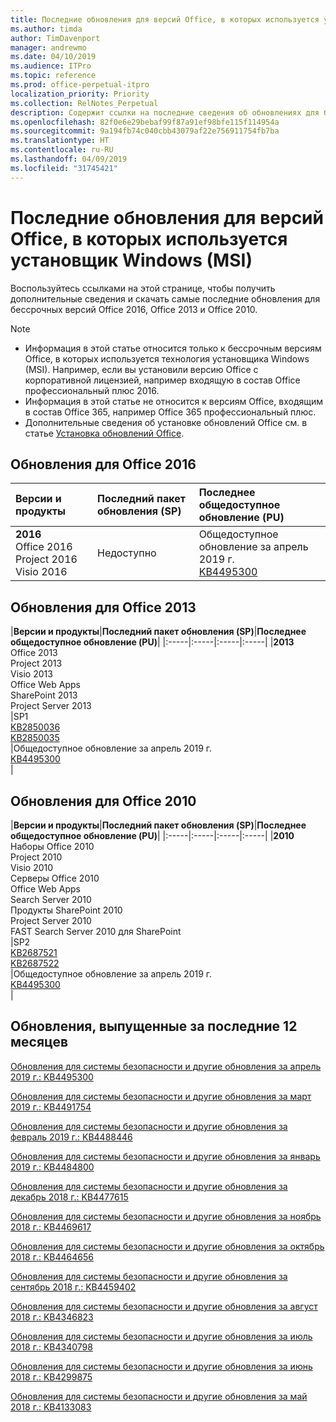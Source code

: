 ```yaml
---
title: Последние обновления для версий Office, в которых используется установщик Windows (MSI)
ms.author: timda
author: TimDavenport
manager: andrewmo
ms.date: 04/10/2019
ms.audience: ITPro
ms.topic: reference
ms.prod: office-perpetual-itpro
localization_priority: Priority
ms.collection: RelNotes_Perpetual
description: Содержит ссылки на последние сведения об обновлениях для бессрочных версий Office 2016, Office 2013 и Office 2010 для ИТ-специалистов
ms.openlocfilehash: 82f0e6e29bebaf99f87a91ef98bfe115f114954a
ms.sourcegitcommit: 9a194fb74c040cbb43079af22e756911754fb7ba
ms.translationtype: HT
ms.contentlocale: ru-RU
ms.lasthandoff: 04/09/2019
ms.locfileid: "31745421"
---
```

# <a name="latest-updates-for-versions-of-office-that-use-windows-installer-msi"></a>Последние обновления для версий Office, в которых используется установщик Windows (MSI)

Воспользуйтесь ссылками на этой странице, чтобы получить дополнительные сведения и скачать самые последние обновления для бессрочных версий Office 2016, Office 2013 и Office 2010.
  
 
> [!NOTE]
> - Информация в этой статье относится только к бессрочным версиям Office, в которых используется технология установщика Windows (MSI). Например, если вы установили версию Office с корпоративной лицензией, например входящую в состав Office профессиональный плюс 2016.
> - Информация в этой статье не относится к версиям Office, входящим в состав Office 365, например Office 365 профессиональный плюс.
> - Дополнительные сведения об установке обновлений Office см. в статье [Установка обновлений Office](https://support.office.com/article/2ab296f3-7f03-43a2-8e50-46de917611c5). 


## <a name="office-2016-updates"></a>Обновления для Office 2016

|**Версии и продукты**|**Последний пакет обновления (SP)**|**Последнее общедоступное обновление (PU)**|
|:-----|:-----|:-----|
|**2016** <br/> Office 2016  <br/> Project 2016  <br/> Visio 2016  <br/> |Недоступно  <br/> |Общедоступное обновление за апрель 2019 г.  <br/> [KB4495300](https://support.microsoft.com/help/4495300) <br/> |
   
## <a name="office-2013-updates"></a>Обновления для Office 2013

|**Версии и продукты**|**Последний пакет обновления (SP)**|**Последнее общедоступное обновление (PU)**|
|:-----|:-----|:-----|:-----|
|**2013** <br/> Office 2013  <br/> Project 2013  <br/> Visio 2013  <br/> Office Web Apps  <br/> SharePoint 2013  <br/> Project Server 2013  <br/> |SP1 <br/> [KB2850036](https://support.microsoft.com/kb/2850036) <br/>[KB2850035](https://support.microsoft.com/kb/2850035) <br/> |Общедоступное обновление за апрель 2019 г.  <br/> [KB4495300](https://support.microsoft.com/help/4495300) <br/> |
   
## <a name="office-2010-updates"></a>Обновления для Office 2010

|**Версии и продукты**|**Последний пакет обновления (SP)**|**Последнее общедоступное обновление (PU)**|
|:-----|:-----|:-----|:-----|
|**2010** <br/> Наборы Office 2010  <br/> Project 2010  <br/> Visio 2010  <br/> Серверы Office 2010  <br/> Office Web Apps  <br/> Search Server 2010  <br/> Продукты SharePoint 2010  <br/> Project Server 2010  <br/> FAST Search Server 2010 для SharePoint  <br/> |SP2 <br/>[KB2687521](https://support.microsoft.com/kb/2687521) <br/> [KB2687522](https://support.microsoft.com/kb/2687522) <br/> |Общедоступное обновление за апрель 2019 г. <br/>[KB4495300](https://support.microsoft.com/help/4495300) <br/>|
   

   
## <a name="updates-released-in-past-12-months"></a>Обновления, выпущенные за последние 12 месяцев

[Обновления для системы безопасности и другие обновления за апрель 2019 г.: KB4495300](https://support.microsoft.com/en-us/help/4495300)

[Обновления для системы безопасности и другие обновления за март 2019 г.: KB4491754](https://support.microsoft.com/en-us/help/4491754) 

[Обновления для системы безопасности и другие обновления за февраль 2019 г.: KB4488446](https://support.microsoft.com/help/4488446)

[Обновления для системы безопасности и другие обновления за январь 2019 г.: KB4484800](https://support.microsoft.com/help/4484800)

[Обновления для системы безопасности и другие обновления за декабрь 2018 г.: KB4477615](https://support.microsoft.com/help/4477615)

[Обновления для системы безопасности и другие обновления за ноябрь 2018 г.: KB4469617](https://support.microsoft.com/help/4469617)

[Обновления для системы безопасности и другие обновления за октябрь 2018 г.: KB4464656](https://support.microsoft.com/help/4464656)

[Обновления для системы безопасности и другие обновления за сентябрь 2018 г.: KB4459402](https://support.microsoft.com/help/4459402) 

[Обновления для системы безопасности и другие обновления за август 2018 г.: KB4346823](https://support.microsoft.com/help/4346823)   

[Обновления для системы безопасности и другие обновления за июль 2018 г.: KB4340798](https://support.microsoft.com/help/4340798)   

[Обновления для системы безопасности и другие обновления за июнь 2018 г.: KB4299875](https://support.microsoft.com/help/4299875)  

[Обновления для системы безопасности и другие обновления за май 2018 г.: KB4133083 ](https://support.microsoft.com/en-us/help/4133083)
  
 
  
 
  

  
   
  
